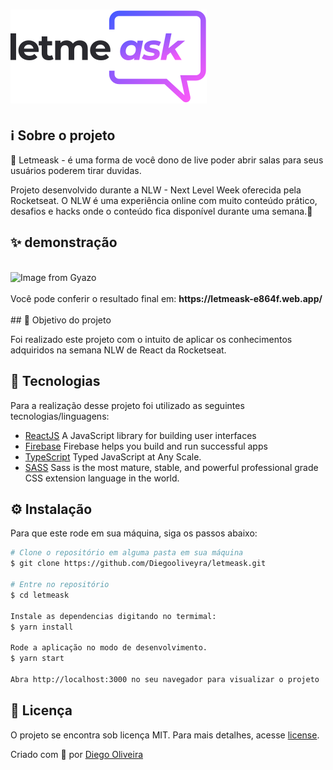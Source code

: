 # <img  src="https://raw.githubusercontent.com/Diegooliveyra/letmeask/c64758b8d78000f7e66e84a6eee1028c683cd63d/src/assets/images/logo.svg" alt="logo letmeask" />

## ℹ️ Sobre o projeto

💭 Letmeask - é uma forma de você dono de live poder abrir salas para seus usuários poderem tirar duvidas.

Projeto desenvolvido durante a NLW - Next Level Week oferecida pela Rocketseat. O NLW é uma experiência online com muito conteúdo prático, desafios e hacks onde o conteúdo fica disponível durante uma semana.💜

## ✨ demonstração

</br>

<img src="https://i.gyazo.com/fd7ff08eeec61957657219a4d20130ed.gif" alt="Image from Gyazo" width="1270"/>

</br>
</br>
Você pode conferir o resultado final em: <b> https://letmeask-e864f.web.app/ </b>
</br>
</br>
## 🎯 Objetivo do projeto

Foi realizado este projeto com o intuito de aplicar os conhecimentos adquiridos na semana NLW de React da Rocketseat.

## 📝 Tecnologias

Para a realização desse projeto foi utilizado as seguintes tecnologias/linguagens:

- [ReactJS](https://pt-br.reactjs.org) A JavaScript library for building user interfaces
- [Firebase](https://www.npmjs.com/package/react-router-dom) Firebase helps you build and run successful apps
- [TypeScript](https://www.typescriptlang.org/) Typed JavaScript at Any Scale.
- [SASS](https://sass-lang.com//) Sass is the most mature, stable, and powerful professional grade CSS extension language in the world.

## ⚙️ Instalação

Para que este rode em sua máquina, siga os passos abaixo:

```bash
# Clone o repositório em alguma pasta em sua máquina
$ git clone https://github.com/Diegooliveyra/letmeask.git

# Entre no repositório
$ cd letmeask

Instale as dependencias digitando no termimal:
$ yarn install

Rode a aplicação no modo de desenvolvimento.
$ yarn start

Abra http://localhost:3000 no seu navegador para visualizar o projeto
```

## 📝 Licença

<p>O projeto se encontra sob licença MIT. Para mais detalhes, acesse <a href='LICENSE'>license<a>.</p>
<p>Criado com 💙 por <a href='https://github.com/Diegooliveyra/' target='blank'>Diego Oliveira</a></p>
